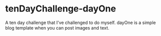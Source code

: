 # tenDayChallenge-dayOne
A ten day challenge that I've challenged to do myself. dayOne is a simple blog template when you can post images and text. 
